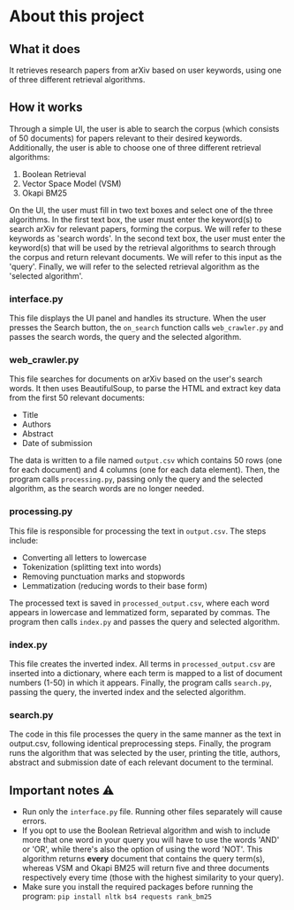 # About this project
## What it does
It retrieves research papers from arXiv based on user keywords, using one of three different retrieval algorithms.
## How it works
Through a simple UI, the user is able to search the corpus (which consists of 50 documents) for papers relevant to their desired keywords. Additionally, the user is able to choose one of three different retrieval algorithms:
1. Boolean Retrieval
2. Vector Space Model (VSM)
3. Okapi BM25

On the UI, the user must fill in two text boxes and select one of the three algorithms. In the first text box, the user must enter the keyword(s) to search arXiv for relevant papers, forming the corpus. We will refer to these keywords as 'search words'. In the second text box, the user must enter the keyword(s) that will be used by the retrieval algorithms to search through the corpus and return relevant documents. We will refer to this input as the 'query'. Finally, we will refer to the selected retrieval algorithm as the 'selected algorithm'.
### interface.py
This file displays the UI panel and handles its structure. When the user presses the Search button, the `on_search` function calls `web_crawler.py` and passes the search words, the query and the selected algorithm.
### web_crawler.py
This file searches for documents on arXiv based on the user's search words. It then uses BeautifulSoup, to parse the HTML and extract key data from the first 50 relevant documents:
+ Title
+ Authors
+ Abstract
+ Date of submission

The data is written to a file named `output.csv` which contains 50 rows (one for each document) and 4 columns (one for each data element). Then, the program calls `processing.py`, passing only the query and the selected algorithm, as the search words are no longer needed.
### processing.py
This file is responsible for processing the text in `output.csv`. The steps include:
+ Converting all letters to lowercase
+ Tokenization (splitting text into words)
+ Removing punctuation marks and stopwords
+ Lemmatization (reducing words to their base form)

The processed text is saved in `processed_output.csv`, where each word appears in lowercase and lemmatized form, separated by commas. The program then calls  `index.py` and passes the query and selected algorithm.
### index.py
This file creates the inverted index. All terms in `processed_output.csv` are inserted into a dictionary, where each term is mapped to a list of document numbers (1-50) in which it appears. Finally, the program calls `search.py`, passing the query, the inverted index and the selected algorithm. 
### search.py
The code in this file processes the query in the same manner as the text in output.csv, following identical preprocessing steps. Finally, the program runs the algorithm that was selected by the user, printing the title, authors, abstract and submission date of each relevant document to the terminal.
## Important notes ⚠
- Run only the `interface.py` file. Running other files separately will cause errors.
- If you opt to use the Boolean Retrieval algorithm and wish to include more that one word in your query you will have to use the words 'AND' or 'OR', while there's also the option of using the word 'NOT'. This algorithm returns **every** document that contains the query term(s), whereas VSM and Okapi BM25 will return five and three documents respectively every time (those with the highest similarity to your query).
- Make sure you install the required packages before running the program: `pip install nltk bs4 requests rank_bm25`
